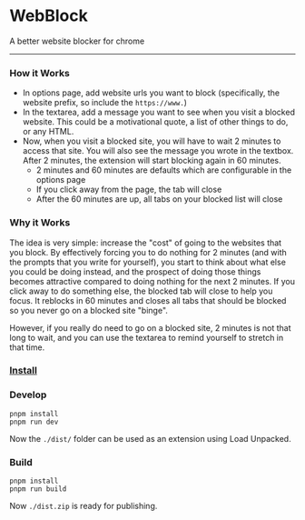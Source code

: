 # WebBlock
A better website blocker for chrome

---
### How it Works
* In options page, add website urls you want to block (specifically, the website prefix, so include the `https://www.`)
* In the textarea, add a message you want to see when you visit a blocked website. This could be a motivational quote, a list of other things to do, or any HTML.
* Now, when you visit a blocked site, you will have to wait 2 minutes to access that site. You will also see the message you wrote in the textbox. After 2 minutes, the extension will start blocking again in 60 minutes.
  * 2 minutes and 60 minutes are defaults which are configurable in the options page
  * If you click away from the page, the tab will close
  * After the 60 minutes are up, all tabs on your blocked list will close

### Why it Works
The idea is very simple: increase the "cost" of going to the websites that you block. 
By effectively forcing you to do nothing for 2 minutes (and with the prompts that you write for yourself), 
you start to think about what else you could be doing instead, and the prospect of doing those things becomes
attractive compared to doing nothing for the next 2 minutes. If you click away to do something else,
the blocked tab will close to help you focus. It reblocks in 60 minutes and closes all tabs that should be blocked so
you never go on a blocked site "binge".

However, if you really do need to go on a blocked site, 2 minutes is not that long to wait, and you can use the textarea
to remind yourself to stretch in that time.

### [Install](https://chrome.google.com/webstore/detail/webblock/jeahkphmdfbddenabgndnooheiciocka)

### Develop
```shell script
pnpm install
pnpm run dev
```
Now the `./dist/` folder can be used as an extension using Load Unpacked.

### Build
```shell script
pnpm install
pnpm run build
```
Now `./dist.zip` is ready for publishing.